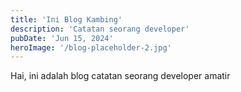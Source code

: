 ```yaml
---
title: 'Ini Blog Kambing'
description: 'Catatan seorang developer'
pubDate: 'Jun 15, 2024'
heroImage: '/blog-placeholder-2.jpg'
---
```


Hai, ini adalah blog catatan seorang developer amatir
